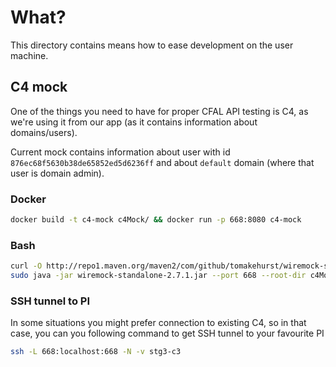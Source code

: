 # What?

This directory contains means how to ease development on the user machine.

## C4 mock

One of the things you need to have for proper CFAL API testing is C4, as we're using it from our app (as it contains information about domains/users).

Current mock contains information about user with id `876ec68f5630b38de65852ed5d6236ff` and about `default` domain (where that user is domain admin).

### Docker
```bash
docker build -t c4-mock c4Mock/ && docker run -p 668:8080 c4-mock
```

### Bash
```bash
curl -O http://repo1.maven.org/maven2/com/github/tomakehurst/wiremock-standalone/2.7.1/wiremock-standalone-2.7.1.jar
sudo java -jar wiremock-standalone-2.7.1.jar --port 668 --root-dir c4Mock
```

### SSH tunnel to PI
In some situations you might prefer connection to existing C4, so in that case, you can you following command to get SSH tunnel to your favourite PI
```bash
ssh -L 668:localhost:668 -N -v stg3-c3
```
